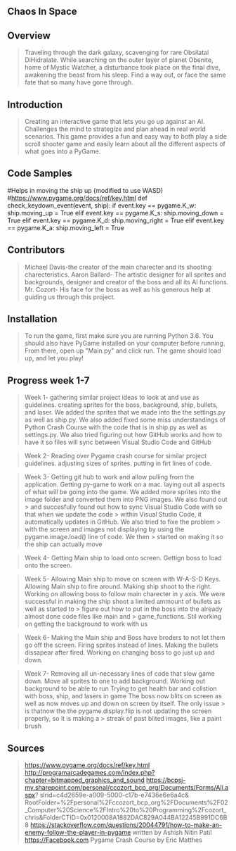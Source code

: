 ## Chaos In Space

## Overview
> Traveling through the dark galaxy, scavenging for rare Obsilatal DiHidralate. While searching on the outer layer of planet Obenite, home of Mystic Watcher, a disturbance took place on the final dive, awakening the beast from his sleep. Find a way out, or face the same fate that so many have gone through.

## Introduction
> Creating an interactive game that lets you go up against an AI. Challenges the mind to strategize and plan ahead in real world scenarios. This game provides a fun and easy way to both play a side scroll shooter game and easily learn about all the different aspects of what goes into a PyGame.

## Code Samples
 #Helps in moving the ship up (modified to use WASD)
    #https://www.pygame.org/docs/ref/key.html
def check_keydown_event(event, ship):
    if event.key == pygame.K_w:
        ship.moving_up = True
    elif event.key == pygame.K_s:
        ship.moving_down = True
    elif event.key == pygame.K_d:
        ship.moving_right = True
    elif event.key == pygame.K_a:
        ship.moving_left = True

## Contributors
> Michael Davis-the creator of the main charecter and its shooting charecteristics.
> Aaron Ballard- The artistic designer for all sprites and backgrounds, designer and creator of the boss and all its AI functions.
> Mr. Cozort- His face for the boss as well as his generous help at guiding us through this project.

## Installation
> To run the game, first make sure you are running Python 3.6. You should also have PyGame installed on your computer before running. From there, open up "Main.py" and click run. The game should load up, and let you play!

## Progress week 1-7
> Week 1- gathering similar project ideas to look at and use as guidelines.
>         creating sprites for the boss, background, ship, bullets, and laser.
>         We added the sprites that we made into the the settings.py as well as 
>         ship.py. We also added fixed some miss understandings of Python Crash Course 
>         with the code that is in ship.py as well as settings.py. We also tried figuring out how GitHub works
>         and how to have it so files will sync between Visual Studio Code and GitHub

> Week 2- Reading over Pygame crash course for similar project guidelines.
>         adjusting sizes of sprites.
>         putting in firt lines of code.

> Week 3- Getting git hub to work and allow pulling from the application.
>         Getting py-game to work on a mac.
>         laying out all aspects of what will be going into the game.
>         We added more sprites into the image folder and converted them into PNG images. We also found out   >         and succesfully found out how to sync Visual Studio Code with so that when we update the code       >         within Visual Studio Code, it automatically updates in GitHub. We also tried to fixe the problem    >         with the screen and images not displaying by using the pygame.image.load() line of code. We then    >         started on making it so the ship can actually move

> Week 4- Getting Main ship to load onto screen.
>         Gettign boss to load onto the screen.

> Week 5- Allowing Main ship to move on screen with W-A-S-D Keys.
>         Allowing Main ship to fire around.
>         Making ship shoot to the right.
>         Working on allowing boss to follow main charecter in y axis.
>         We were successful in making the ship shoot a limited ammount of bullets as well as started to      >         figure out how to put in the boss into the already almost done code files like main and             >         game_functions. Stil working on getting the background to work with us 

> Week 6- Making the Main ship and Boss have broders to not let them go off the screen.
>         Firing sprites instead of lines.
>         Making the bullets dissapear after fired.
>         Working on changing boss to go just up and down.

> Week 7- Removing all un-necessary lines of code that slow game  down.
>         Move all sprites to one to add background.
>         Working out background to be able to run
>         Trying to get health bar and collstion with boss, ship, and lasers in game
>         The boss now blits on screen as well as now moves up and down on screen by itself. The only issue   >         is thatnow the the pygame.display.flip is not updating the screen properly, so it is making a       >         streak of past blited images, like a paint brush


## Sources
> https://www.pygame.org/docs/ref/key.html
> http://programarcadegames.com/index.php?chapter=bitmapped_graphics_and_sound
> https://bcpsj-my.sharepoint.com/personal/ccozort_bcp_org/Documents/Forms/All.aspx?                            slrid=c4d2659e-a009-5000-c17b-e7436e6e6a4c&                                 
  RootFolder=%2Fpersonal%2Fccozort_bcp_org%2FDocuments%2F02_Computer%20Science%2FIntro%20to%20Programming%2Fcozort_chris&FolderCTID=0x0120008A1882DAC829A044BA12245B991DC6B8
> https://stackoverflow.com/questions/20044791/how-to-make-an-enemy-follow-the-player-in-pygame written by      Ashish Nitin Patil
> https://Facebook.com
> Pygame Crash Course by Eric Matthes

